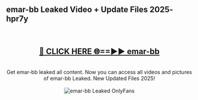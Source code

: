 <h2>emar-bb Leaked Video + Update Files 2025- hpr7y</h2>
<br>
<div align="center">
<h2><a href="https://libra.edu.pl?emar-bb" rel="nofollow">🔴 CLICK HERE 🌐==►► emar-bb</a></h2>
<br>
Get emar-bb leaked all content. Now you can access all videos and pictures of emar-bb Leaked. New Updated Files 2025!
<br>
<br>
<a href="https://libra.edu.pl?emar-bb" rel="nofollow" data-target="animated-image.originalLink"><img src="https://i.ibb.co.com/WyWwxjT/player-gif2.gif" alt="emar-bb Leaked OnlyFans" style="max-width: 100%; display: inline-block;" data-target="animated-image.originalImage"></a>
</div>
<br>